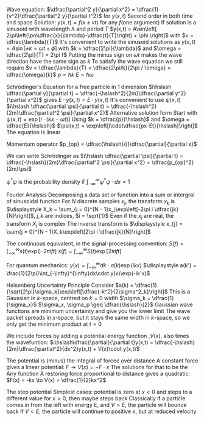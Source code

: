 Wave equation: $\dfrac{\partial^2 y}{\partial x^2} = \dfrac{1}{v^2}\dfrac{\partial^2 y}{\partial t^2}$ for $y(x,t)$
	Second order in both time and space
	Solution: $y(x,t) = f(x \pm vt)$ for any $f(\text{one argument})$
		If solution is a sinusoid with wavelength $\lambda$ and period $T$
			$y(x,t) = A\sin\left[  2\pi\left(\pm\dfrac{x}{\lambda}-\dfrac{t}{T}\right) + \phi \right]$ with $v = \dfrac{\lambda}{T}$
		It's convenient to write the sinusoid solutions as
			$y(x,t) = A\sin[\pm k = \omega t + \phi]$ with $k = \dfrac{2\pi}{\lambda}$ and $\omega = \dfrac{2\pi}{T} = 2\pi f$
				Putting the minus sign on $\omega t$ makes the wave direction have the same sign as $k$
				To satisfy the wave equation we still require $v = \dfrac{\lambda}{T} = \dfrac{2\pi/k}{2\pi / \omega} = \dfrac{\omega}{k}$
$p = \hslash k$
$E = \hslash\omega$

Schrödinger's Equation for a free particle in 1 dimension
	$i\hslash \dfrac{\partial y}{\partial t} = \dfrac{-\hslash^2}{2m}\dfrac{\partial y^2}{\partial x^2}$ gives $E \cdot y(x,t) = E \cdot y(x,t)$
	It's convenient to use $\psi(x,t)$
		$i\hslash \dfrac{\partial \psi}{\partial t} = \dfrac{-\hslash^2}{2m}\dfrac{\partial^2 \psi}{\partial x^2}$
	Alternative solution form
		Start with $\psi(x,t) = \exp[i\cdot(kx - \omega t)]$
		Using $k = \dfrac{p}{\hslash}$ and $\omega = \dfrac{E}{\hslash}$
			$\psi(x,t) = \exp\left[i\cdot\dfrac{px-Et}{\hslash}\right]$
	The equation is linear

Momentum operator
	$p_{op} = \dfrac{\hslash}{i}\dfrac{\partial}{\partial x}$

We can write Schrödinger as $i\hslash \dfrac{\partial \psi}{\partial t} = \dfrac{-\hslash}{2m}\dfrac{\partial^2 \psi}{\partial x^2} = \dfrac{p_{op}^2}{2m}\psi$

$\psi^*\psi$ is the probability density if $\displaystyle \int_{-\infty}^{\infty}\psi^*\psi\cdot dx = 1$

Fourier Analysis
	Decomposing a data set or function into a sum or intergral of sinusoidal function
	For $N$ discrete samples $x_j$, the transform $x_k$ is
		$\displaystyle X_k = \sum_{j = 0}^{N - 1}x_j\exp\left[-2\pi i \dfrac{jk}{N}\right]$, $j,k$ are indices, $i = \sqrt{1}$
		Even if the $x_j$ are real, the transform $X_j$ is complex
	The inverse transform is
		$\displaystyle x_{j} = \sum{j = 0}^{N - 1}X_k\exp\left[2\pi i \dfrac{jk}{N}\right]$


The continuous equivalent, in the signal-processing convention:
	$\displaystyle S(f) = \int_{-\infty}^{\infty}s(t)\exp[-2\pi i ft]$
	$\displaystyle s(f) = \int_{-\infty}^{\infty}S(t)\exp[2\pi i ft]$

For quantum mechanics:
	$\displaystyle y(x) = \int_{-\infty}^{\infty}dk\cdot a(k) \exp(ikx)$
	$\displaystyle a(k') = \frac{1}{2\pi}\int_{-\infty}^{\infty}dx\cdot y(x)\exp(-ik'x)$
	
Heisenberg Uncertainty Principle
	Consider $a(k) = \dfrac{1}{\sqrt{2\pi}\sigma_k}\exp\left[\dfrac{-k^2}{2\sigma^2_k}\right]$
		This is a Gaussian in $k$-space, centred on $k=0$ width $\sigma_k = \dfrac{1}{\sigma_x}$
		$\sigma_x, \sigma_p \geq \dfrac{\hslash}{2}$
	Gaussian wave functions are minimum uncertainty and give you the lower limit
	The wave packet spreads in $x$-space, but it stays the same width in $k$-space, so we only get the minimum product at $t=0$

We include forces by adding a potential energy function ,$V(x)$, also times the wavefuntion:
	$i\hslash\dfrac{\partial}{\partial t}y(x,t) = \dfrac{-\hslash}{2m}\dfrac{\partial^2}{dx^2}y(x,t) + V(x)\cdot y(x,t)$

The potential is (minus) the integral of forcec over distance
	A constant force gives a linear potential:
		$F \to V(x) = -F \cdot x$
	The solutions for that to be the Airy function
	A restoring force proportional to distance gives a quadratic:
		$F(x) = -kx \to V(x) = \dfrac{1}{2}kx^2$

The step potential
	Simplest cases: potential is zero at $x < 0$ and steps to a different value for $x > 0$, then maybe steps back
	Classically if a particle comes in from the left with energy E, and $V > E$, the particle will bounce back
	If $V < E$, the particle will continue to positive $x$, but at reduced velocity